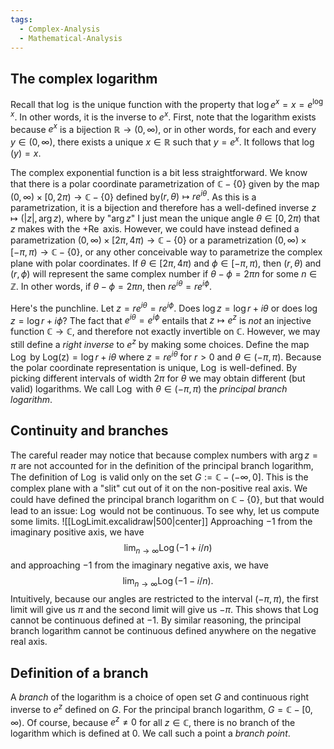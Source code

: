 ```yaml
---
tags:
  - Complex-Analysis
  - Mathematical-Analysis
---
```

## The complex logarithm
Recall that $\log$ is the unique function with the property that $\log{e^x} = x = e^{\log x}$. In other words, it is the inverse to $e^x$. First, note that the logarithm exists because $e^x$ is a bijection $\mathbb R \to (0,\infty)$, or in other words, for each and every $y \in (0,\infty)$, there exists a unique $x \in \mathbb R$ such that $y = e^x$. It follows that $\log(y) = x$.

The complex exponential function is a bit less straightforward. We know that there is a polar coordinate parametrization of $\mathbb C - \{0\}$ given by the map $(0, \infty) \times [0, 2\pi) \to \mathbb C - \{0\}$ defined by$(r, \theta) \mapsto re^{i\theta}$. As this is a parametrization, it is a bijection and therefore has a well-defined inverse $z\mapsto (|z|, \operatorname{arg} z)$, where by "$\operatorname{arg} z$" I just mean the unique angle $\theta \in [0, 2\pi)$ that $z$ makes with the $+\operatorname{Re}$ axis. However, we could have instead defined a parametrization  $(0, \infty) \times [2\pi, 4\pi) \to \mathbb C - \{0\}$ or a parametrization $(0, \infty) \times [-\pi, \pi) \to \mathbb C - \{0\}$, or any other conceivable way to parametrize the complex plane with polar coordinates. If $\theta \in [2\pi, 4\pi)$ and $\phi \in [-\pi, \pi)$, then $(r, \theta)$ and $(r, \phi)$ will represent the same complex number if $\theta - \phi = 2\pi n$ for some $n \in \mathbb Z$. In other words, if $\theta - \phi = 2\pi n$, then $re^{i\theta} = re^{i\phi}$.

Here's the punchline. Let $z = re^{i\theta} = re^{i\phi}$. Does $\log z = \log r + i\theta$ or does $\log z = \log r + i\phi$? The fact that $e^{i\theta} = e^{i\phi}$ entails that $z\mapsto e^z$ is *not* an injective function $\mathbb C \to \mathbb C$, and therefore not exactly invertible on $\mathbb C$. However, we may still define a *right inverse* to $e^z$ by making some choices. Define the map $\operatorname{Log}$ by $\operatorname{Log(z)} = \log r + i\theta$ where $z = re^{i\theta}$ for $r > 0$ and $\theta \in (-\pi, \pi)$. Because the polar coordinate representation is unique, $\operatorname{Log}$ is well-defined. By picking different intervals of width $2\pi$ for $\theta$ we may obtain different (but valid) logarithms. We call $\operatorname{Log}$ with $\theta \in (-\pi, \pi)$ the *principal branch logarithm*.
## Continuity and branches
The careful reader may notice that because complex numbers with $\arg z = \pi$ are not accounted for in the definition of the principal branch logarithm, The definition of $\operatorname{Log}$ is valid only on the set $G:=\mathbb C - (-\infty, 0]$. This is the complex plane with a "slit" cut out of it on the non-positive real axis. We could have defined the principal branch logarithm on $\mathbb C - \{0\}$, but that would lead to an issue: $\operatorname{Log}$ would not be continuous. To see why, let us compute some limits.
![[LogLimit.excalidraw|500|center]]
Approaching $-1$ from the imaginary positive axis, we have $$\lim_{n\to\infty} \operatorname{Log}(-1 + i/n)$$ and approaching $-1$ from the imaginary negative axis, we have $$\lim_{n\to\infty} \operatorname{Log} (-1 - i/n).$$ Intuitively, because our angles are restricted to the interval $(-\pi, \pi)$, the first limit will give us $\pi$ and the second limit will give us $-\pi$. This shows that $\operatorname{Log}$ cannot be continuous defined at $-1$. By similar reasoning, the principal branch logarithm cannot be continuous defined anywhere on the negative real axis.
## Definition of a branch
A $branch$ of the logarithm is a choice of open set $G$ and continuous right inverse to $e^z$ defined on $G$. For the principal branch logarithm, $G = \mathbb C - [0, \infty)$. Of course, because $e^z \neq 0$ for all $z \in \mathbb C$, there is no branch of the logarithm which is defined at $0$. We call such a point a *branch point*.